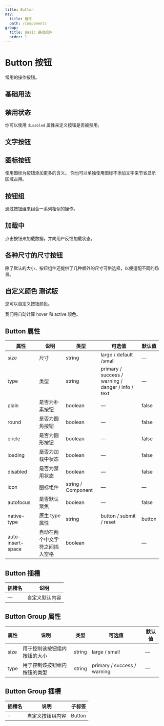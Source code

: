 ```yaml
---
title: Button
nav:
  title: 组件
  path: /components
group:
  title: Basic 基础组件
  order: 1
---
```


# Button 按钮

常用的操作按钮。

## 基础用法

<code src="./demos/basic.tsx" desc="使用 `type`、`plain`、`round` 和 `circle` 来定义按钮的样式。"></code>

## 禁用状态

你可以使用 `disabled` 属性来定义按钮是否被禁用。

<code src="./demos/disabled.tsx" desc=" 使用 `disabled` 属性来控制按钮是否为禁用状态。 该属性接受一个 `Boolean` 类型的值。"></code>

## 文字按钮

<code src="./demos/text.tsx" desc="没有边框和背景色的按钮。"></code>

## 图标按钮

使用图标为按钮添加更多的含义。 你也可以单独使用图标不添加文字来节省显示区域占用。

<code src="./demos/icon.tsx" desc="使用 `icon` 属性来为按钮添加图标。 你可以在 Element Plus icon 组件里找到 Element Plus 提供的内置图标。 通过向右方添加`<i>`标签来添加图标， 你也可以使用自定义图标。"></code>

## 按钮组

通过按钮组来组合一系列相似的操作。

<code src="./demos/group.tsx" desc="使用标签 `<el-button-group>` 来给按钮分组。"></code>

## 加载中

点击按钮来加载数据，并向用户反馈加载状态。

<code src="./demos/loading.tsx" desc=" 设置 `loading` 属性，当设置为 `true` 时即为加载中。"></code>

## 各种尺寸的尺寸按钮

除了默认的大小，按钮组件还提供了几种额外的尺寸可供选择，以便适配不同的场景。

<code src="./demos/size.tsx" desc=" Use attribute `size` to set additional sizes with `large`, `small`."></code>

## 自定义颜色 <el-tag>测试版</el-tag>

您可以自定义按钮颜色。

我们将自动计算 hover 和 active 颜色。

<code src="./demos/custom.tsx"></code>

## Button 属性

| 属性                | 说明              | 类型                 | 可选值                                                | 默认值    |
| ----------------- | --------------- | ------------------ | -------------------------------------------------- | ------ |
| size              | 尺寸              | string             | large / default /small                             | —      |
| type              | 类型              | string             | primary / success / warning / danger / info / text | —      |
| plain             | 是否为朴素按钮         | boolean            | —                                                  | false  |
| round             | 是否为圆角按钮         | boolean            | —                                                  | false  |
| circle            | 是否为圆形按钮         | boolean            | —                                                  | false  |
| loading           | 是否为加载中状态        | boolean            | —                                                  | false  |
| disabled          | 是否为禁用状态         | boolean            | —                                                  | false  |
| icon              | 图标组件            | string / Component | —                                                  | —      |
| autofocus         | 是否默认聚焦          | boolean            | —                                                  | false  |
| native-type       | 原生 type 属性      | string             | button / submit / reset                            | button |
| auto-insert-space | 自动在两个中文字符之间插入空格 | boolean            |                                                    | —      |

## Button 插槽

| 插槽名 | 说明      |
| --- | ------- |
| —   | 自定义默认内容 |

## Button Group 属性

| 属性   | 说明             | 类型     | 可选值                         | 默认值 |
| ---- | -------------- | ------ | --------------------------- | --- |
| size | 用于控制该按钮组内按钮的大小 | string | large / small               | —   |
| type | 用于控制该按钮组内按钮的类型 | string | primary / success / warning | —   |

## Button Group 插槽

| 插槽名 | 说明       | 子标签    |
| --- | -------- | ------ |
| -   | 自定义按钮组内容 | Button |

